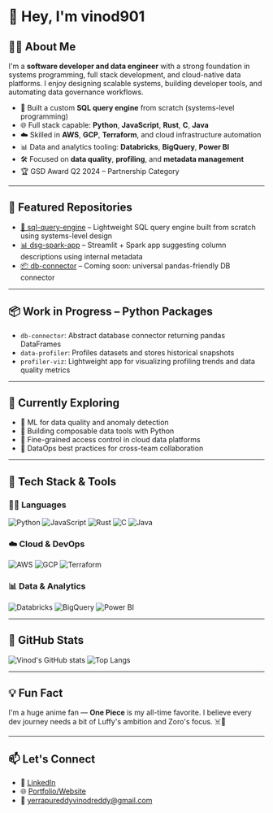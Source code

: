 # 👋 Hey, I'm vinod901

## 🧑‍💻 About Me

I'm a **software developer and data engineer** with a strong foundation in systems programming, full stack development, and cloud-native data platforms. I enjoy designing scalable systems, building developer tools, and automating data governance workflows.

- 🔧 Built a custom **SQL query engine** from scratch (systems-level programming)
- 🌐 Full stack capable: **Python**, **JavaScript**, **Rust**, **C**, **Java**
- ☁️ Skilled in **AWS**, **GCP**, **Terraform**, and cloud infrastructure automation
- 📊 Data and analytics tooling: **Databricks**, **BigQuery**, **Power BI**
- 🛠️ Focused on **data quality**, **profiling**, and **metadata management**
- 🏆 GSD Award Q2 2024 – Partnership Category

---

## 📌 Featured Repositories

- [🔧 sql-query-engine](https://github.com/vinod901/sql-query-engine) – Lightweight SQL query engine built from scratch using systems-level design
- [📊 dsg-spark-app](https://github.com/vinod901/dsg-spark-app) – Streamlit + Spark app suggesting column descriptions using internal metadata
- [📦 db-connector](https://github.com/vinod901/db-connector) – Coming soon: universal pandas-friendly DB connector

---

## 📦 Work in Progress – Python Packages

- `db-connector`: Abstract database connector returning pandas DataFrames
- `data-profiler`: Profiles datasets and stores historical snapshots
- `profiler-viz`: Lightweight app for visualizing profiling trends and data quality metrics

---

## 🧭 Currently Exploring

- 🧠 ML for data quality and anomaly detection
- 🧱 Building composable data tools with Python
- 🔐 Fine-grained access control in cloud data platforms
- 🧪 DataOps best practices for cross-team collaboration

---

## 🧠 Tech Stack & Tools

### 👨‍💻 Languages
![Python](https://img.shields.io/badge/-Python-3776AB?style=flat-square&logo=python&logoColor=white)
![JavaScript](https://img.shields.io/badge/-JavaScript-F7DF1E?style=flat-square&logo=javascript&logoColor=black)
![Rust](https://img.shields.io/badge/-Rust-000000?style=flat-square&logo=rust)
![C](https://img.shields.io/badge/-C-A8B9CC?style=flat-square&logo=c)
![Java](https://img.shields.io/badge/-Java-007396?style=flat-square&logo=java)

### ☁️ Cloud & DevOps
![AWS](https://img.shields.io/badge/-AWS-232F3E?style=flat-square&logo=amazonaws)
![GCP](https://img.shields.io/badge/-GCP-4285F4?style=flat-square&logo=googlecloud)
![Terraform](https://img.shields.io/badge/-Terraform-623CE4?style=flat-square&logo=terraform)

### 📊 Data & Analytics
![Databricks](https://img.shields.io/badge/-Databricks-E8721D?style=flat-square&logo=databricks)
![BigQuery](https://img.shields.io/badge/-BigQuery-669DF6?style=flat-square&logo=googlebigquery)
![Power BI](https://img.shields.io/badge/-PowerBI-F2C811?style=flat-square&logo=powerbi)

---

## 🎯 GitHub Stats

![Vinod's GitHub stats](https://github-readme-stats.vercel.app/api?username=vinod901&show_icons=true&theme=radical)
![Top Langs](https://github-readme-stats.vercel.app/api/top-langs/?username=vinod901&layout=compact&theme=radical)

---

## 💡 Fun Fact

I'm a huge anime fan — **One Piece** is my all-time favorite. I believe every dev journey needs a bit of Luffy's ambition and Zoro's focus. ☠️🍖

---

## 📫 Let's Connect

- 💼 [LinkedIn](https://www.linkedin.com/in/vinod-yerrapureddy-264938161/)
- 🌐 [Portfolio/Website](https://vinodreddy.netlify.app/)
- 📧 yerrapureddyvinodreddy@gmail.com
